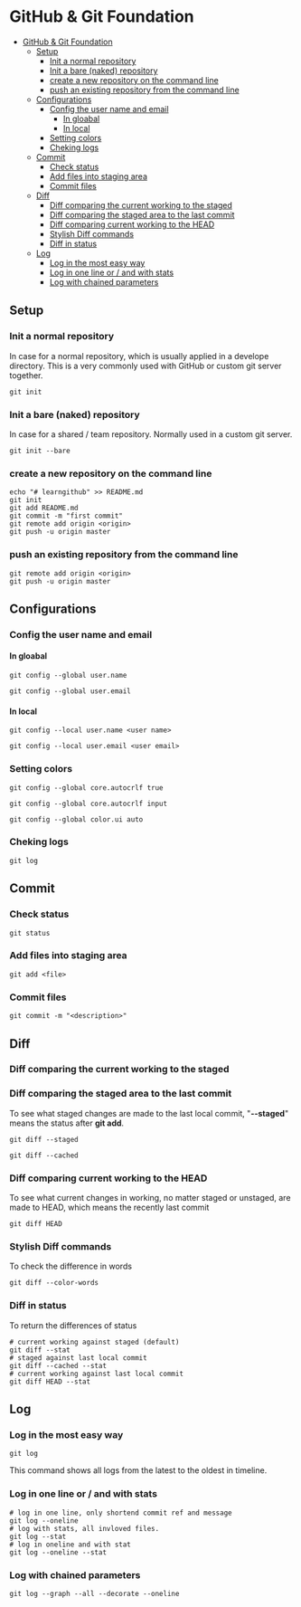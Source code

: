 # GitHub & Git Foundation

- [GitHub & Git Foundation](#GitHub--Git-Foundation)
  - [Setup](#Setup)
    - [Init a normal repository](#Init-a-normal-repository)
    - [Init a bare (naked) repository](#Init-a-bare-naked-repository)
    - [create a new repository on the command line](#create-a-new-repository-on-the-command-line)
    - [push an existing repository from the command line](#push-an-existing-repository-from-the-command-line)
  - [Configurations](#Configurations)
    - [Config the user name and email](#Config-the-user-name-and-email)
      - [In gloabal](#In-gloabal)
      - [In local](#In-local)
    - [Setting colors](#Setting-colors)
    - [Cheking logs](#Cheking-logs)
  - [Commit](#Commit)
    - [Check status](#Check-status)
    - [Add files into staging area](#Add-files-into-staging-area)
    - [Commit files](#Commit-files)
  - [Diff](#Diff)
    - [Diff comparing the current working to the staged](#Diff-comparing-the-current-working-to-the-staged)
    - [Diff comparing the staged area to the last commit](#Diff-comparing-the-staged-area-to-the-last-commit)
    - [Diff comparing current working to the HEAD](#Diff-comparing-current-working-to-the-HEAD)
    - [Stylish Diff commands](#Stylish-Diff-commands)
    - [Diff in status](#Diff-in-status)
  - [Log](#Log)
    - [Log in the most easy way](#Log-in-the-most-easy-way)
    - [Log in one line or / and with stats](#Log-in-one-line-or--and-with-stats)
    - [Log with chained parameters](#Log-with-chained-parameters)

## Setup

### Init a normal repository

In case for a normal repository, which is usually applied in a develope directory. This is a very commonly used with GitHub or custom git server together.

```Git
git init
```

### Init a bare (naked) repository

In case for a shared / team repository. Normally used in a custom git server.

```Git
git init --bare
```

### create a new repository on the command line

```Git
echo "# learngithub" >> README.md
git init
git add README.md
git commit -m "first commit"
git remote add origin <origin>
git push -u origin master
```

### push an existing repository from the command line

```Git
git remote add origin <origin>
git push -u origin master
```

## Configurations

### Config the user name and email

#### In gloabal

```Git
git config --global user.name

git config --global user.email

```

#### In local

```Git
git config --local user.name <user name>

git config --local user.email <user email>
```

### Setting colors

```Git
git config --global core.autocrlf true

git config --global core.autocrlf input

git config --global color.ui auto

```

### Cheking logs

```Git
git log
```

## Commit

### Check status

```Git
git status
```

### Add files into staging area

```git
git add <file>
```

### Commit files

```git
git commit -m "<description>"
```

## Diff

### Diff comparing the current working to the staged 

### Diff comparing the staged area to the last commit

To see what staged changes are made to the last local commit, "**--staged**" means the status after **git add**.

```git
git diff --staged

git diff --cached
```

### Diff comparing current working to the HEAD

To see what current changes in working, no matter staged or unstaged, are made to HEAD, which means the recently last commit

```git
git diff HEAD
```

### Stylish Diff commands

To check the difference in words

```git
git diff --color-words
```

### Diff in status

To return the differences of status

```git
# current working against staged (default)
git diff --stat
# staged against last local commit
git diff --cached --stat
# current working against last local commit
git diff HEAD --stat
```

## Log

### Log in the most easy way

```git 
git log
```

This command shows all logs from the latest to the oldest in timeline.

### Log in one line or / and with stats

```git
# log in one line, only shortend commit ref and message
git log --oneline
# log with stats, all invloved files.
git log --stat
# log in oneline and with stat
git log --oneline --stat
```

### Log with chained parameters

```git
git log --graph --all --decorate --oneline 
```
